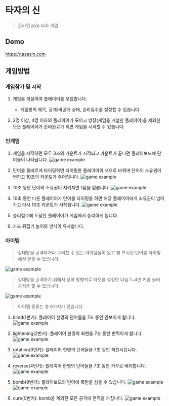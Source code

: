 # 타자의 신

> 온라인 p2p 타자 게임

## Demo

https://tazasin.com

## 게임방법

### 게임참가 및 시작

1. 게임을 개설하여 플레이어를 모집합니다.

   - 게임방의 제목, 공개/비공개 상태, 승리점수를 설정할 수 있습니다.

2. 2명 이상, 4명 이하의 플레이어가 모이고 방장(게임을 개설한 플레이어)을 제외한 모든 플레이어가 준비완료가 되면 게임을 시작할 수 있습니다.

### 인게임

1. 게임을 시작하면 모두 3초의 카운트가 시작되고 카운트가 끝나면 플레이보드에 단어들이 나타납니다.
   ![game example](./public/assets/ingame-1.gif 'game example')

2. 단어를 올바르게 타이핑하면 타이핑한 플레이어의 색으로 바뀌며 단어의 소유권이 변하고 10초의 카운트가 주어집니다.
   ![game example](./public/assets/ingame-2.gif 'game example')

3. 10초 동안 단어의 소유권이 지켜지면 1점을 얻습니다.
   ![game example](./public/assets/ingame-4.gif 'game example')

4. 10초 동안 다른 플레이어가 단어를 타이핑을 하면 해당 플레이어에게 소유권이 넘어가고 다시 10초 카운트가 시작됩니다.
   ![game example](./public/assets/ingame-3.gif 'game example')

5. 승리점수에 도달한 플레이어가 게임에서 승리하게 됩니다.

6. 카드 뒤집기 놀이와 방식이 유사합니다.

### 아이템

> 상대방을 공격하거나 수비할 수 있는 아이템들이 있고 별 표시된 단어를 타이핑해서 얻을 수 있습니다.

![game example](./public/assets/item-8.gif 'game example')

> 상대방을 공격하기 위해서 상하 방향키로 타겟을 설정한 다음 1~4번 키를 눌러 공격을 할 수 있습니다.

![game example](./public/assets/item-9.gif 'game example')

> 아이템 종류는 총 6가지가 있습니다.

1. blind(1번키): 플레이어 한명의 단어들을 7초 동안 안보이게 합니다.
   ![game example](./public/assets/item-1.gif 'game example')

2. lightening(2번키): 플레이어 한명의 화면을 7초 동안 번쩍이게 합니다.
   ![game example](./public/assets/item-2.gif 'game example')

3. rotation(3번키): 플레이어 한명의 단어들을 7초 동안 회전시킵니다.
   ![game example](./public/assets/item-3.gif 'game example')

4. reverse(4번키): 플레이어 한명의 단어들을 7초 동안 거꾸로 배치합니다.
   ![game example](./public/assets/item-4.gif 'game example')

5. bomb(9번키): 플레이보드의 단어에 폭탄을 심을 수 있습니다.
   ![game example](./public/assets/item-5.gif 'game example')
   ![game example](./public/assets/item-6.gif 'game example')

6. cure(0번키): bomb을 제외한 모든 공격에 면역을 가집니다.
   ![game example](./public/assets/item-7.gif 'game example')

